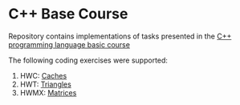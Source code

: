# C++ Base Course

Repository contains implementations of tasks presented in the [C++ programming language basic course](https://www.youtube.com/playlist?list=PL3BR09unfgciJ1_K_E914nohpiOiHnpsK)

The following coding exercises were supported:
  1. HWC: [Caches](Caches)
  2. HWT: [Triangles](Triangles)
  4. HWMX: [Matrices](Matrices)
